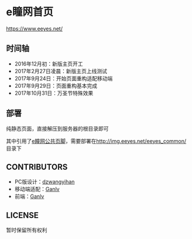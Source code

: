 # e瞳网首页

<https://www.eeyes.net/>

## 时间轴

* 2016年12月初：新版主页开工
* 2017年2月27日凌晨：新版主页上线测试
* 2017年9月24日：开始页面重构适配移动端
* 2017年9月29日：页面重构基本完成
* 2017年10月31日：万圣节特殊效果

## 部署

纯静态页面，直接解压到服务器的根目录即可

其中引用了[e瞳网公共页脚](https://github.com/eeyes-net/eeyes_common-2017-03)，需要部署在<http://img.eeyes.net/eeyes_common/>目录下

## CONTRIBUTORS

* PC版设计：[dzwangyihan](http://yihan.eeyes.net)
* 移动端适配：[Ganlv](https://github.com/ganlvtech)
* 前端：[Ganlv](https://github.com/ganlvtech)

## LICENSE

暂时保留所有权利
